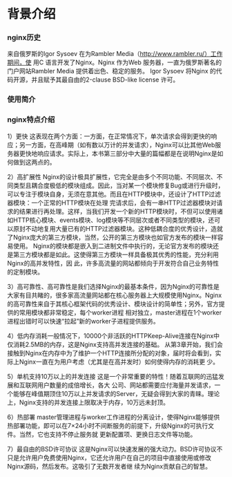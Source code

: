# 背景介绍

### nginx历史

来自俄罗斯的Igor Sysoev 在为Rambler Media（http://www.rambler.ru/）工作期间，使 用C 语言开发了Nginx。Nginx 作为Web 服务器，一直为俄罗斯著名的门户网站Rambler Media 提供着出色、稳定的服务。 Igor Sysoev 将Nginx 的代码开源，并且赋予其最自由的2-clause BSD-like license 许可。

### 使用简介

### nginx特点介绍

1）更快 这表现在两个方面：一方面，在正常情况下，单次请求会得到更快的响应；另一方面，在高峰期（如有数以万计的并发请求），Nginx可以比其他Web服务器更快地响应请求。实际上，本书第三部分中大量的篇幅都是在说明Nginx是如何做到这两点的。

2）高扩展性 Nginx的设计极具扩展性，它完全是由多个不同功能、不同层次、不同类型且耦合度极低的模块组成。因此，当对某一个模块修复Bug或进行升级时，可以专注于模块自身，无须在意其他。而且在HTTP模块中，还设计了HTTP过滤器模块：一个正常的HTTP模块在处理 完请求后，会有一串HTTP过滤器模块对请求的结果进行再处理。这样，当我们开发一个新的HTTP模块时，不但可以使用诸如HTTP核心模块、events模块、log模块等不同层次或者不同类型的模块，还可以原封不动地复用大量已有的HTTP过滤器模块。这种低耦合度的优秀设计，造就了Nginx庞大的第三方模块，当然，公开的第三方模块也如官方发布的模块一样容易使用。 Nginx的模块都是嵌入到二进制文件中执行的，无论官方发布的模块还是第三方模块都是如此。这使得第三方模块一样具备极其优秀的性能，充分利用Nginx的高并发特性，因 此，许多高流量的网站都倾向于开发符合自己业务特性的定制模块。

3）高可靠性、高可靠性是我们选择Nginx的最基本条件，因为Nginx的可靠性是大家有目共睹的，很多家高流量网站都在核心服务器上大规模使用Nginx。Nginx的高可靠性来自于其核心框架代码的优秀设计、模块设计的简单性；另外，官方提供的常用模块都非常稳定，每个worker进程 相对独立，master进程在1个worker进程出错时可以快速“拉起”新的worker子进程提供服务。

4）低内存消耗一般情况下，10000个非活跃的HTTPKeep-Alive连接在Nginx中仅消耗2.5MB的内存，这是Nginx支持高并发连接的基础。 从第3章开始，我们会接触到Nginx在内存中为了维护一个HTTP连接所分配的对象，届时将会看到，实际上Nginx一直在为用户考虑（尤其是在高并发时）如何使得内存的消耗更 少。

5）单机支持10万以上的并发连接 这是一个非常重要的特性！随着互联网的迅猛发展和互联网用户数量的成倍增长，各大 公司、网站都需要应付海量并发请求，一个能够在峰值期顶住10万以上并发请求的Server，无疑会得到大家的青睐。理论上，Nginx支持的并发连接上限取决于内存，10万远未封顶。

6）热部署 master管理进程与worker工作进程的分离设计，使得Nginx能够提供热部署功能，即可以在7×24小时不间断服务的前提下，升级Nginx的可执行文件。当然，它也支持不停止服务就 更新配置项、更换日志文件等功能。

7）最自由的BSD许可协议 这是Nginx可以快速发展的强大动力。BSD许可协议不只是允许用户免费使用Nginx，它还允许用户在自己的项目中直接使用或修改Nginx源码，然后发布。这吸引了无数开发者继 续为Nginx贡献自己的智慧。

